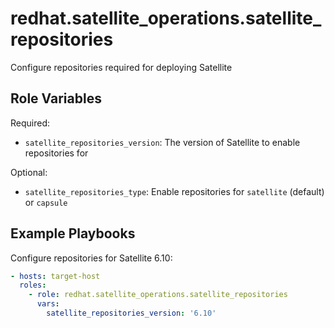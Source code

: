 redhat.satellite_operations.satellite_repositories
==================================================

Configure repositories required for deploying Satellite

Role Variables
--------------

Required:

- `satellite_repositories_version`: The version of Satellite to enable repositories for

Optional:

- `satellite_repositories_type`: Enable repositories for `satellite` (default) or `capsule`

Example Playbooks
-----------------

Configure repositories for Satellite 6.10:

```yaml
- hosts: target-host
  roles:
    - role: redhat.satellite_operations.satellite_repositories
      vars:
        satellite_repositories_version: '6.10'
```
